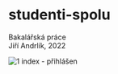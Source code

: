 # studenti-spolu
Bakalářská práce  
Jiří Andrlík, 2022  

![1 index - přihlášen](https://user-images.githubusercontent.com/18737702/171995893-8972dfe4-3216-4680-b681-f1edf94f6ec3.jpeg)
